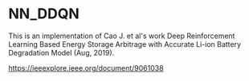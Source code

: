 # NN_DDQN

This is an implementation of Cao J. et al's work Deep Reinforcement Learning Based Energy Storage Arbitrage with Accurate Li-ion Battery Degradation Model (Aug, 2019). 

https://ieeexplore.ieee.org/document/9061038
